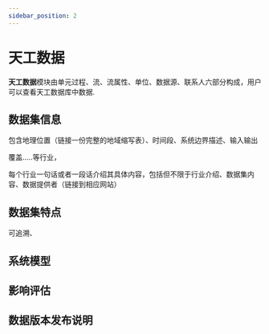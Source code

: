 ```yaml
---
sidebar_position: 2
---
```


# 天工数据

**天工数据**模块由单元过程、流、流属性、单位、数据源、联系人六部分构成，用户可以查看天工数据库中数据.

## 数据集信息

包含地理位置（链接一份完整的地域缩写表）、时间段、系统边界描述、输入输出

覆盖.....等行业，

每个行业一句话或者一段话介绍其具体内容，包括但不限于行业介绍、数据集内容、数据提供者（链接到相应网站）

## 数据集特点

可追溯、

## 系统模型

## 影响评估

## 数据版本发布说明
